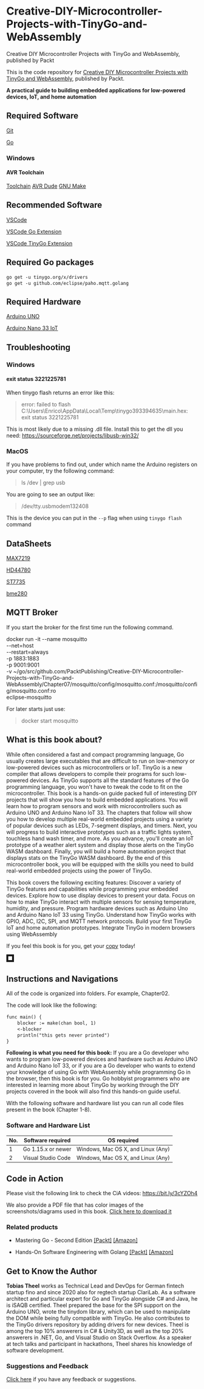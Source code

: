 # Creative-DIY-Microcontroller-Projects-with-TinyGo-and-WebAssembly

Creative DIY Microcontroller Projects with TinyGo and WebAssembly, published by Packt

This is the code repository for [Creative DIY Microcontroller Projects with TinyGo and WebAssembly](https://www.packtpub.com/in/iot-hardware/creative-diy-microcontroller-projects-with-tinygo-and-webassembly?utm_source=github&utm_medium=repository&utm_campaign=), published by Packt.

<a href="https://www.packtpub.com/in/iot-hardware/creative-diy-microcontroller-projects-with-tinygo-and-webassembly?utm_source=github&utm_medium=repository&utm_campaign="><img src="https://static.packt-cdn.com/products/9781800560208/cover/smaller" alt="" height="256px" align="right"></a>

**A practical guide to building embedded applications for low-powered devices, IoT, and home automation**

## Required Software

[Git](https://git-scm.com/)

[Go](https://golang.org/)

### Windows

#### AVR Toolchain

[Toolchain](https://www.microchip.com/mplab/avr-support/avr-and-arm-toolchains-c-compilers)
[AVR Dude](http://download.savannah.gnu.org/releases/avrdude/)
[GNU Make](http://gnuwin32.sourceforge.net/packages/make.htm)

## Recommended Software

[VSCode](https://code.visualstudio.com/)

[VSCode Go Extension](https://marketplace.visualstudio.com/items?itemName=golang.go)

[VSCode TinyGo Extension](https://marketplace.visualstudio.com/items?itemName=tinygo.vscode-tinygo)

## Required Go packages

```shell
go get -u tinygo.org/x/drivers
go get -u github.com/eclipse/paho.mqtt.golang
```

## Required Hardware

[Arduino UNO](https://store.arduino.cc/arduino-uno-rev3)

[Arduino Nano 33 IoT](https://store.arduino.cc/arduino-nano-33-iot)

## Troubleshooting

### Windows

#### exit status 3221225781

When tinygo flash returns an error like this:

> error: failed to flash C:\Users\Enrico\AppData\Local\Temp\tinygo393394635\main.hex: exit status 3221225781
 
This is most likely due to a missing .dll file.
Install this to get the dll you need: https://sourceforge.net/projects/libusb-win32/

### MacOS

If you have problems to find out, under which name the Arduino registers on your computer, try the following command: 

> ls /dev | grep usb

You are going to see an output like:

> /dev/tty.usbmodem132408

This is the device you can put in the `--p` flag when using `tinygo flash` command

## DataSheets

[MAX7219](https://datasheets.maximintegrated.com/en/ds/MAX7219-MAX7221.pdf)

[HD44780](https://cdn.shopify.com/s/files/1/1509/1638/files/HD44780_1602_Blaues_LCD_Display_mit_Serielle_Schnittstelle_I2C_Bundle_Datenblatt_AZ-Delivery_Vertriebs_GmbH.pdf?v=1591601507)

[ST7735](https://cdn.shopify.com/s/files/1/1509/1638/files/1_8_inch_OLED_Datenblatt_04323b18-84e6-4e7b-bf7d-3fa56a308f66.pdf?633464727103137069)

[bme280](http://www.embeddedadventures.com/datasheets/BME280.pdf)

## MQTT Broker

If you start the broker for the first time run the following command.

docker run -it --name mosquitto \
--net=host \
--restart=always \
-p 1883:1883 \
-p 9001:9001 \
-v ~/go/src/github.com/PacktPublishing/Creative-DIY-Microcontroller-Projects-with-TinyGo-and-WebAssembly/Chapter07/mosquitto/config/mosquitto.conf:/mosquitto/config/mosquitto.conf:ro \
eclipse-mosquitto

 For later starts just use:

 > docker start mosquitto

## What is this book about?
While often considered a fast and compact programming language, Go usually creates large executables that are difficult to run on low-memory or low-powered devices such as microcontrollers or IoT. TinyGo is a new compiler that allows developers to compile their programs for such low-powered devices. As TinyGo supports all the standard features of the Go programming language, you won't have to tweak the code to fit on the microcontroller.
This book is a hands-on guide packed full of interesting DIY projects that will show you how to build embedded applications. You will learn how to program sensors and work with microcontrollers such as Arduino UNO and Arduino Nano IoT 33. The chapters that follow will show you how to develop multiple real-world embedded projects using a variety of popular devices such as LEDs, 7-segment displays, and timers. Next, you will progress to build interactive prototypes such as a traffic lights system, touchless hand wash timer, and more. As you advance, you'll create an IoT prototype of a weather alert system and display those alerts on the TinyGo WASM dashboard. Finally, you will build a home automation project that displays stats on the TinyGo WASM dashboard.
By the end of this microcontroller book, you will be equipped with the skills you need to build real-world embedded projects using the power of TinyGo.

This book covers the following exciting features:
Discover a variety of TinyGo features and capabilities while programming your embedded devices. Explore how to use display devices to present your data. Focus on how to make TinyGo interact with multiple sensors for sensing temperature, humidity, and pressure. Program hardware devices such as Arduino Uno and Arduino Nano IoT 33 using TinyGo. Understand how TinyGo works with GPIO, ADC, I2C, SPI, and MQTT network protocols. Build your first TinyGo IoT and home automation prototypes. Integrate TinyGo in modern browsers using WebAssembly

If you feel this book is for you, get your [copy](https://www.amazon.com/dp/1800560206) today!

<a href="https://www.packtpub.com/?utm_source=github&utm_medium=banner&utm_campaign=GitHubBanner"><img src="https://raw.githubusercontent.com/PacktPublishing/GitHub/master/GitHub.png" 
alt="https://www.packtpub.com/" border="5" /></a>

## Instructions and Navigations
All of the code is organized into folders. For example, Chapter02.

The code will look like the following:
```
func main() {
    blocker := make(chan bool, 1)
    <-blocker
    println("this gets never printed")
}
```

**Following is what you need for this book:**
If you are a Go developer who wants to program low-powered devices and hardware such as Arduino UNO and Arduino Nano IoT 33, or if you are a Go developer who wants to extend your knowledge of using Go with WebAssembly while programming Go in the browser, then this book is for you. Go hobbyist programmers who are interested in learning more about TinyGo by working through the DIY projects covered in the book will also find this hands-on guide useful.

With the following software and hardware list you can run all code files present in the book (Chapter 1-8).
### Software and Hardware List
| No. | Software required | OS required |
| -------- | ------------------------------------ | ----------------------------------- |
| 1 | Go 1.15.x or newer | Windows, Mac OS X, and Linux (Any) |
| 2 | Visual Studio Code | Windows, Mac OS X, and Linux (Any) |

## Code in Action
Please visit the following link to check the CiA videos:  https://bit.ly/3cYZOh4

We also provide a PDF file that has color images of the screenshots/diagrams used in this book. [Click here to download it](https://static.packt-cdn.com/downloads/9781800560208_ColorImages.pdf)

### Related products
* Mastering Go - Second Edition [[Packt]](https://www.packtpub.com/product/mastering-go-second-edition/9781838559335) [[Amazon]](https://www.amazon.com/dp/1838559337)

* Hands-On Software Engineering with Golang [[Packt]](https://www.packtpub.com/product/hands-on-software-engineering-with-golang/9781838554491) [[Amazon]](https://www.amazon.com/dp/1838554491)


## Get to Know the Author
**Tobias Theel** works as Technical Lead and DevOps for German fintech startup fino and since 2020 also for regtech startup ClariLab. As a software architect and particular expert for Go and TinyGo alongside C# and Java, he is iSAQB certified. Theel prepared the base for the SPI support on the Arduino UNO, wrote the tinydom library, which can be used to manipulate the DOM while being fully compatible with TinyGo. He also contributes to the TinyGo drivers repository by adding drivers for new devices. Theel is among the top 10% answerers in C# & Unity3D, as well as the top 20% answerers in .NET, Go, and Visual Studio on Stack Overflow. As a speaker at tech talks and participant in hackathons, Theel shares his knowledge of software development.

### Suggestions and Feedback
[Click here](https://docs.google.com/forms/d/e/1FAIpQLSdy7dATC6QmEL81FIUuymZ0Wy9vH1jHkvpY57OiMeKGqib_Ow/viewform) if you have any feedback or suggestions.
